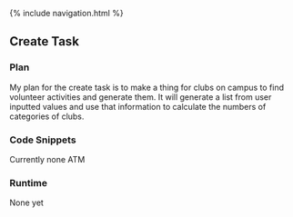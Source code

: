 {% include navigation.html %}

## Create Task

### Plan
My plan for the create task is to make a thing for clubs on campus to find volunteer activities and generate them. It will generate a list from user inputted values and use that information to calculate the numbers of categories of clubs.

### Code Snippets
Currently none ATM

### Runtime
None yet
